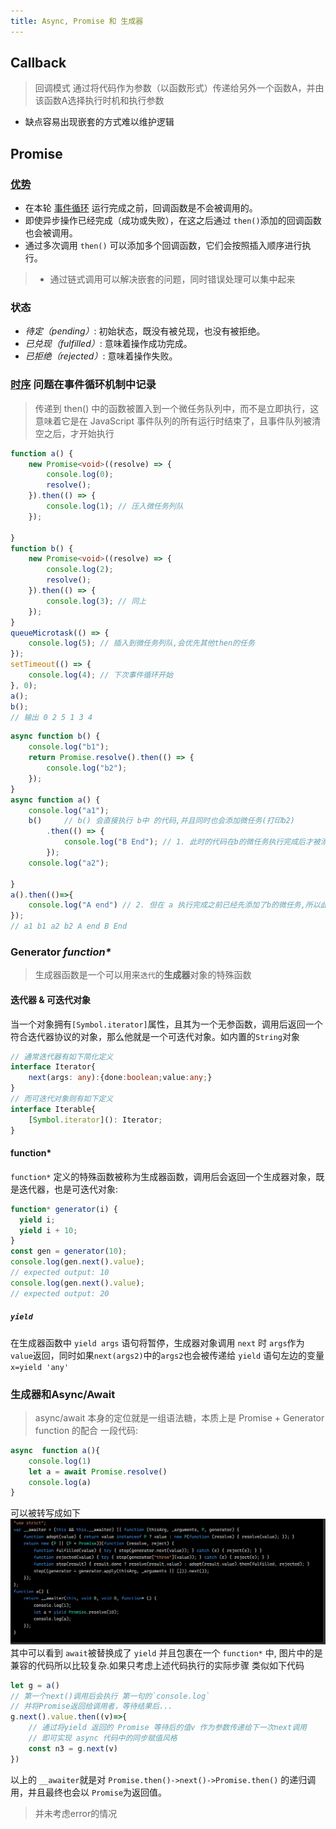 ```yaml
---
title: Async, Promise 和 生成器
---
```

## Callback
> 回调模式 通过将代码作为参数（以函数形式）传递给另外一个函数A，并由该函数A选择执行时机和执行参数
* 缺点容易出现嵌套的方式难以维护逻辑
## Promise
### [优势](https://developer.mozilla.org/zh-CN/docs/Web/JavaScript/Guide/Using_promises)
-   在本轮 [事件循环](https://developer.mozilla.org/zh-CN/docs/Web/JavaScript/EventLoop#%E6%89%A7%E8%A1%8C%E8%87%B3%E5%AE%8C%E6%88%90) 运行完成之前，回调函数是不会被调用的。
-   即使异步操作已经完成（成功或失败），在这之后通过  `then()`添加的回调函数也会被调用。
-   通过多次调用  `then()` 可以添加多个回调函数，它们会按照插入顺序进行执行。
> * 通过链式调用可以解决嵌套的问题，同时错误处理可以集中起来
### 状态
-   _待定（pending）_: 初始状态，既没有被兑现，也没有被拒绝。
-   _已兑现（fulfilled）_: 意味着操作成功完成。
-   _已拒绝（rejected）_: 意味着操作失败。

### [时序](https://developer.mozilla.org/zh-CN/docs/Web/JavaScript/Guide/Using_promises#%E6%97%B6%E5%BA%8F) 问题在事件循环机制中记录
> 传递到 then() 中的函数被置入到一个微任务队列中，而不是立即执行，这意味着它是在 JavaScript 事件队列的所有运行时结束了，且事件队列被清空之后，才开始执行
```ts
function a() {
    new Promise<void>((resolve) => {
        console.log(0);
        resolve();
    }).then(() => {
        console.log(1); // 压入微任务列队
    });

}
function b() {
    new Promise<void>((resolve) => {
        console.log(2);
        resolve();
    }).then(() => {
        console.log(3); // 同上
    });
}
queueMicrotask(() => {
    console.log(5); // 插入到微任务列队,会优先其他then的任务
});
setTimeout(() => {
    console.log(4); // 下次事件循环开始
}, 0);
a();
b();
// 输出 0 2 5 1 3 4
```
``` js
async function b() {
    console.log("b1");
    return Promise.resolve().then(() => {
        console.log("b2");
    });
}
async function a() {
    console.log("a1");
    b() 	// b() 会直接执行 b中 的代码,并且同时也会添加微任务(打印b2)
		.then(() => { 
        	console.log("B End"); // 1. 此时的代码在b的微任务执行完成后才被添加到微任务任务列队
    	});
    console.log("a2");

}
a().then(()=>{
    console.log("A end") // 2. 但在 a 执行完成之前已经先添加了b的微任务,所以此处安排在 b2 输出之后
});
// a1 b1 a2 b2 A end B End
```

### Generator _function*_
> 生成器函数是一个可以用来`迭代`的**生成器**对象的特殊函数
#### 迭代器 & 可迭代对象
当一个对象拥有`[Symbol.iterator]`属性，且其为一个无参函数，调用后返回一个符合迭代器协议的对象，那么他就是一个可迭代对象。如内置的`String`对象
```typescript 
// 通常迭代器有如下简化定义
interface Iterator{
	next(args: any):{done:boolean;value:any;}
}
// 而可迭代对象则有如下定义
interface Iterable{
	[Symbol.iterator](): Iterator;
}
```
#### function* 
`function*` 定义的特殊函数被称为生成器函数，调用后会返回一个生成器对象，既是迭代器，也是可迭代对象:
``` typescript 
function* generator(i) {
  yield i;
  yield i + 10;
}
const gen = generator(10);
console.log(gen.next().value);
// expected output: 10
console.log(gen.next().value);
// expected output: 20
```
##### `yield`
在生成器函数中 `yield args` 语句将暂停，生成器对象调用 `next` 时 `args`作为 `value`返回，同时如果`next(args2)`中的`args2`也会被传递给 `yield` 语句左边的变量 `x=yield 'any'`

### 生成器和Async/Await
> async/await 本身的定位就是一组语法糖，本质上是 Promise + Generator function 的配合
一段代码:
```ts
async  function a(){
	console.log(1)
	let a =	await Promise.resolve()
	console.log(a)
}
```
可以被转写成如下
![输入图片描述](Async-Promise-Generator_md_files/47769e20-c642-11ec-9300-4d23a266393d_20220427235411.jpeg?v=1&type=image&token=V1:nVKZ2aChMVcYsoPhf5DmwqZ6KTIDuBt4WlmyWm_fLz4)
其中可以看到 `await`被替换成了 `yield` 并且包裹在一个 `function*` 中, 图片中的是兼容的代码所以比较复杂.如果只考虑上述代码执行的实际步骤 类似如下代码
```ts
let g = a()
// 第一个next()调用后会执行 第一句的`console.log`
// 并将Promise返回给调用者，等待结果后...
g.next().value.then((v)=>{
	// 通过将yield 返回的 Promise 等待后的值v 作为参数传递给下一次next调用
	// 即可实现 async 代码中的同步赋值风格
	const n3 = g.next(v)
})
```
以上的 `__awaiter`就是对 `Promise.then()->next()->Promise.then()` 的递归调用，并且最终也会以 `Promise`为返回值。
> 并未考虑error的情况
